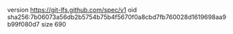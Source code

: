 version https://git-lfs.github.com/spec/v1
oid sha256:7b06073a56db2b5754b75b4f5670f0a8cbd7fb760028d1619698aa9b99f080d7
size 690
